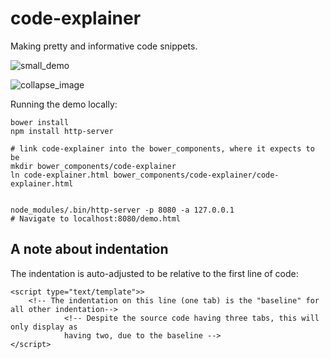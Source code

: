 code-explainer
=========

Making pretty and informative code snippets.

![small_demo](https://cloud.githubusercontent.com/assets/6819944/11015499/2c595048-852f-11e5-9ba2-66c603df9a0b.png)

![collapse_image](https://cloud.githubusercontent.com/assets/6819944/11015523/fad28a66-852f-11e5-9a04-fc3845d4de76.png)

Running the demo locally:
```
bower install
npm install http-server

# link code-explainer into the bower_components, where it expects to be
mkdir bower_components/code-explainer
ln code-explainer.html bower_components/code-explainer/code-explainer.html


node_modules/.bin/http-server -p 8080 -a 127.0.0.1
# Navigate to localhost:8080/demo.html

```

A note about indentation
------------------------

The indentation is auto-adjusted to be relative to the first line of code:
```
<script type="text/template">>
	<!-- The indentation on this line (one tab) is the "baseline" for all other indentation-->
			<!-- Despite the source code having three tabs, this will only display as
			having two, due to the baseline -->
</script>
```

